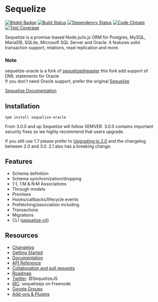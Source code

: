 # Sequelize

[![Bitdeli Badge](https://d2weczhvl823v0.cloudfront.net/lebretr/sequelize-oracle/trend.png)](https://bitdeli.com/free "Bitdeli Badge") 
[![Build Status](https://travis-ci.org/lebretr/sequelize-oracle.svg?branch=master-Oracle-dev)](https://travis-ci.org/lebretr/sequelize-oracle) 
[![Dependency Status](https://david-dm.org/lebretr/sequelize-oracle.png)](https://david-dm.org/lebretr/sequelize-oracle) 
[![Code Climate](https://codeclimate.com/github/lebretr/sequelize-oracle/badges/gpa.svg)](https://codeclimate.com/github/lebretr/sequelize-oracle) 
[![Test Coverage](https://codeclimate.com/github/lebretr/sequelize-oracle/badges/coverage.svg)](https://codeclimate.com/github/lebretr/sequelize-oracle)

Sequelize is a promise-based Node.js/io.js ORM for Postgres, MySQL, MariaDB, SQLite, Microsoft SQL Server and Oracle. It features solid transaction support, relations, read replication and more.

### Note
sequelize-oracle is a fork of [sequelize@master](https://github.com/sequelize/sequelize/tree/master) 
this fork add support of DML statements for Oracle  
If you don't need Oracle support, prefer the original [Sequelize](http://sequelizejs.com/)  

[Sequelize Documentation](http://sequelize.readthedocs.org/en/latest/)

## Installation

`npm install sequelize-oracle`

From 3.0.0 and up Sequelize will follow SEMVER. 3.0.0 contains important security fixes so we highly recommend that users upgrade.

If you still use 1.7 please prefer to [Upgrading to 2.0](https://github.com/sequelize/sequelize/wiki/Upgrading-to-2.0) and the changelog between 2.0 and 3.0. 2.1 also has a breaking change.

## Features

- Schema definition
- Schema synchronization/dropping
- 1:1, 1:M & N:M Associations
- Through models
- Promises
- Hooks/callbacks/lifecycle events
- Prefetching/association including
- Transactions
- Migrations
- CLI ([sequelize-cli](https://github.com/sequelize/cli))

## Resources
- [Changelog](https://github.com/sequelize/sequelize/blob/master/changelog.md)
- [Getting Started](http://docs.sequelizejs.com/en/latest/docs/getting-started/)
- [Documentation](http://docs.sequelizejs.com/en/latest/)
- [API Reference](http://docs.sequelizejs.com/en/latest/)
- [Collaboration and pull requests](https://github.com/sequelize/sequelize/blob/master/CONTRIBUTING.md)
- [Roadmap](https://github.com/sequelize/sequelize/issues/2869)
- [Twitter](https://twitter.com/SequelizeJS): @SequelizeJS
- [IRC](http://webchat.freenode.net?channels=sequelizejs): sequelizejs on Freenode
- [Google Groups](https://groups.google.com/forum/#!forum/sequelize)
- [Add-ons & Plugins](https://github.com/sequelize/sequelize/wiki/Add-ons-&-Plugins)
